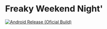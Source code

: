 # Freaky Weekend Night'

[![Android Release (Oficial Build)](https://github.com/Port-Oficial-Barbara/Freaky-Weekend-Night-Remake/actions/workflows/android-release.yml/badge.svg?branch=main&event=release)](https://github.com/Port-Oficial-Barbara/Freaky-Weekend-Night-Remake/actions/workflows/android-release.yml)

